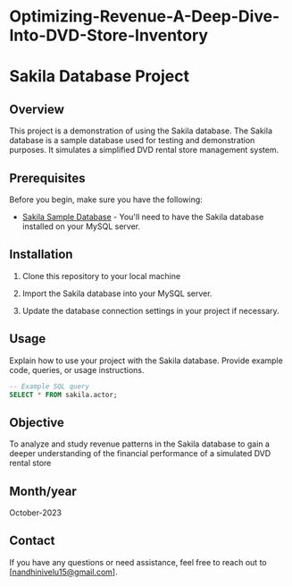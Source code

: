 # Optimizing-Revenue-A-Deep-Dive-Into-DVD-Store-Inventory
# Sakila Database Project

## Overview

This project is a demonstration of using the Sakila database. The Sakila database is a sample database used for testing and demonstration purposes. It simulates a simplified DVD rental store management system.

## Prerequisites

Before you begin, make sure you have the following:

- [Sakila Sample Database](https://dev.mysql.com/doc/sakila/en/) - You'll need to have the Sakila database installed on your MySQL server.

## Installation

1. Clone this repository to your local machine

2. Import the Sakila database into your MySQL server.

3. Update the database connection settings in your project if necessary.

## Usage

Explain how to use your project with the Sakila database. Provide example code, queries, or usage instructions.

```sql
-- Example SQL query
SELECT * FROM sakila.actor;
```
## Objective

To analyze and study revenue patterns in the Sakila database to gain a deeper understanding of the financial performance of a simulated DVD rental store

## Month/year

  October-2023

## Contact

  If you have any questions or need assistance, feel free to reach out to [nandhinivelu15@gmail.com].

